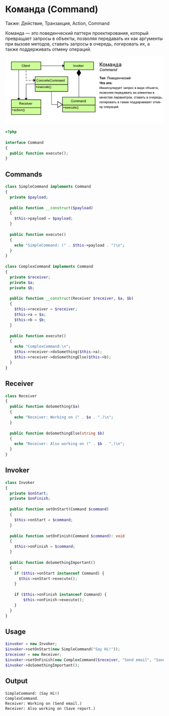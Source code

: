# Команда (Command)

Также: Действие,  Транзакция,  Action,  Command

Команда — это поведенческий паттерн проектирования,
который превращает запросы в объекты,
позволяя передавать их как аргументы при вызове методов,
ставить запросы в очередь, логировать их,
а также поддерживать отмену операций.

![command](./command.png)

```php
<?php

interface Command
{
  public function execute();
}
```

## Commands

```php
class SimpleCommand implements Command
{
  private $payload;

  public function __construct($payload)
  {
    $this->payload = $payload;
  }

  public function execute()
  {
    echo "SimpleCommand: (" . $this->payload . ")\n";
  }
}

class ComplexCommand implements Command
{
  private $receiver;
  private $a;
  private $b;

  public function __construct(Receiver $receiver, $a, $b)
  {
    $this->receiver = $receiver;
    $this->a = $a;
    $this->b = $b;
  }

  public function execute()
  {
    echo "ComplexCommand.\n";
    $this->receiver->doSomething($this->a);
    $this->receiver->doSomethingElse($this->b);
  }
}
```

## Receiver

```php
class Receiver
{
  public function doSomething($a)
  {
    echo "Receiver: Working on (" . $a . ".)\n";
  }

  public function doSomethingElse(string $b)
  {
    echo "Receiver: Also working on (" . $b . ".)\n";
  }
}
```
## Invoker

```php
class Invoker
{
  private $onStart;
  private $onFinish;

  public function setOnStart(Command $command)
  {
    $this->onStart = $command;
  }

  public function setOnFinish(Command $command): void
  {
    $this->onFinish = $command;
  }

  public function doSomethingImportant()
  {
    if ($this->onStart instanceof Command) {
      $this->onStart->execute();
    }

    if ($this->onFinish instanceof Command) {
        $this->onFinish->execute();
    }
  }
}
```

## Usage

```php
$invoker = new Invoker;
$invoker->setOnStart(new SimpleCommand("Say Hi!"));
$receiver = new Receiver;
$invoker->setOnFinish(new ComplexCommand($receiver, "Send email", "Save report"));
$invoker->doSomethingImportant();

```

## Output

```
SimpleCommand: (Say Hi!)
ComplexCommand.
Receiver: Working on (Send email.)
Receiver: Also working on (Save report.)
```
